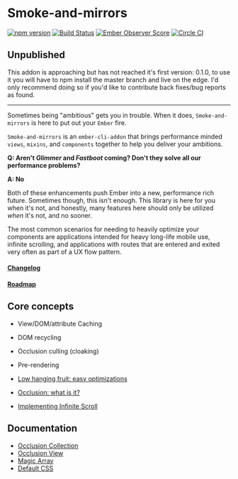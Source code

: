 Smoke-and-mirrors
=================

[![npm version](https://badge.fury.io/js/smoke-and-mirrors.svg)](http://badge.fury.io/js/smoke-and-mirrors)
[![Build Status](https://travis-ci.org/runspired/smoke-and-mirrors.svg?branch=master)](https://travis-ci.org/runspired/smoke-and-mirrors)
[![Ember Observer Score](http://emberobserver.com/badges/smoke-and-mirrors.svg)](http://emberobserver.com/addons/smoke-and-mirrors)
[![Circle CI](https://circleci.com/gh/runspired/smoke-and-mirrors/tree/master.svg?style=svg)](https://circleci.com/gh/runspired/smoke-and-mirrors/tree/master)

## Unpublished

This addon is approaching but has not reached it's first version: 0.1.0, to use it
you will have to npm install the master branch and live on the edge.  I'd only
recommend doing so if you'd like to contribute back fixes/bug reports as found.

-----------------------

Sometimes being "ambitious" gets you in trouble.  When it does, `Smoke-and-mirrors` is here
to put out your `Ember` fire.

`Smoke-and-mirrors` is an `ember-cli-addon` that brings performance minded `views`, `mixins`,
and `components` together to help you deliver your ambitions.

**Q: Aren't *Glimmer* and *Fastboot* coming?  Don't they solve all our performance problems?**

**A: No**

Both of these enhancements push Ember into a new, performance rich future.  Sometimes though,
this isn't enough.  This library is here for you when it's not, and honestly, many features
here should only be utilized *when* it's not, and no sooner.

The most common scenarios for needing to heavily optimize your components are applications intended
for heavy long-life mobile use, infinite scrolling, and applications with routes that are entered
and exited very often as part of a UX flow pattern.

#### [Changelog](./CHANGELOG.md)

#### [Roadmap](./ROADMAP.md)

## Core concepts

- View/DOM/attribute Caching
- DOM recycling
- Occlusion culling (cloaking)
- Pre-rendering

    
- [Low hanging fruit: easy optimizations](./docs/optimization.md)
- [Occlusion: what is it?](./docs/occlusion.md)
- [Implementing Infinite Scroll](./docs/infinite-scroll.md)

## Documentation

- [Occlusion Collection](./docs/occlusion-collection.md)
- [Occlusion View](./docs/occlusion-view.md)
- [Magic Array](./docs/magic-array.md)
- [Default CSS](./docs/css.md)

